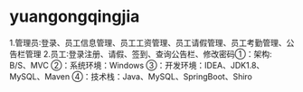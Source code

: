 # yuangongqingjia
1.管理员∶登录、员工信息管理、员工工资管理、员工请假管理、员工考勤管理、公告栏管理 2.员工∶登录注册、请假、签到、查询公告栏、修改密码①：架构: B/S、MVC ②：系统环境：Windows ③：开发环境：IDEA、JDK1.8、MySQL、Maven ④：技术栈：Java、MySQL、SpringBoot、Shiro
